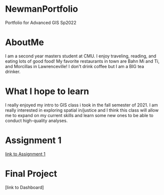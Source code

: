 # NewmanPortfolio
Portfolio for Advanced GIS Sp2022
# AboutMe
  I am a second year masters student at CMU. I enjoy traveling, reading, and eating lots of good 
  food! My favorite restaurants in town are Bahn Mi and Ti, and Morcillas in Lawrenceville! I don't 
  drink coffee but I am a BIG tea drinker.
  
# What I hope to learn
  
  I really enjoyed my intro to GIS class i took in the fall semester of 2021. I am really interested in
  exploring spatial in/justice and I think this class will allow me to expand on my current skills and learn
  some new ones to be able to conduct high-quality analyses. 

# Assignment 1

[link to Assignment 1](Assignment1.md)

# Final Project

[link to Dashboard] 

